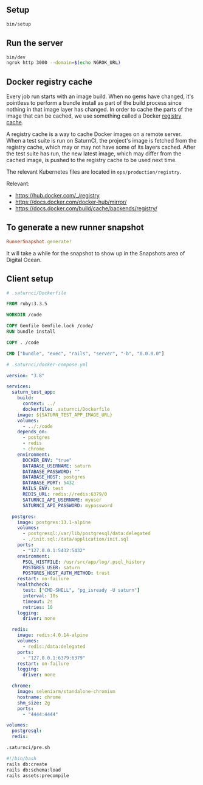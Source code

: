 ## Setup

```bash
bin/setup
```

## Run the server

```bash
bin/dev
ngrok http 3000 --domain=$(echo NGROK_URL)
```

## Docker registry cache

Every job run starts with an image build.
When no gems have changed, it's pointless to perform a bundle install as part of the build process since nothing in that image layer has changed.
In order to cache the parts of the image that can be cached, we use something called a Docker [registry cache](https://docs.docker.com/build/cache/backends/registry/).

A registry cache is a way to cache Docker images on a remote server.
When a test suite is run on SaturnCI, the project's image is fetched from the registry cache,
which may or may not have some of its layers cached.
After the test suite has run, the new latest image, which may differ from the cached image, is pushed to the registry cache to be used next time.

The relevant Kubernetes files are located in `ops/production/registry`.

Relevant:
- https://hub.docker.com/_/registry
- https://docs.docker.com/docker-hub/mirror/
- https://docs.docker.com/build/cache/backends/registry/

## To generate a new runner snapshot

```ruby
RunnerSnapshot.generate!
```

It will take a while for the snapshot to show up in the Snapshots area of Digital Ocean.

## Client setup

```Dockerfile
# .saturnci/Dockerfile

FROM ruby:3.3.5

WORKDIR /code

COPY Gemfile Gemfile.lock /code/
RUN bundle install

COPY . /code

CMD ["bundle", "exec", "rails", "server", "-b", "0.0.0.0"]
```

```yaml
# .saturnci/docker-compose.yml

version: "3.8"

services:
  saturn_test_app:
    build:
      context: ../
      dockerfile: .saturnci/Dockerfile
    image: ${SATURN_TEST_APP_IMAGE_URL}
    volumes:
      - ../:/code
    depends_on:
      - postgres
      - redis
      - chrome
    environment:
      DOCKER_ENV: "true"
      DATABASE_USERNAME: saturn
      DATABASE_PASSWORD: ""
      DATABASE_HOST: postgres
      DATABASE_PORT: 5432
      RAILS_ENV: test
      REDIS_URL: redis://redis:6379/0
      SATURNCI_API_USERNAME: myuser
      SATURNCI_API_PASSWORD: mypassword

  postgres:
    image: postgres:13.1-alpine
    volumes:
      - postgresql:/var/lib/postgresql/data:delegated
      - ./init.sql:/data/application/init.sql
    ports:
      - "127.0.0.1:5432:5432"
    environment:
      PSQL_HISTFILE: /usr/src/app/log/.psql_history
      POSTGRES_USER: saturn
      POSTGRES_HOST_AUTH_METHOD: trust
    restart: on-failure
    healthcheck:
      test: ["CMD-SHELL", "pg_isready -U saturn"]
      interval: 10s
      timeout: 2s
      retries: 10
    logging:
      driver: none

  redis:
    image: redis:4.0.14-alpine
    volumes:
      - redis:/data:delegated
    ports:
      - "127.0.0.1:6379:6379"
    restart: on-failure
    logging:
      driver: none

  chrome:
    image: seleniarm/standalone-chromium
    hostname: chrome
    shm_size: 2g
    ports:
      - "4444:4444"

volumes:
  postgresql:
  redis:
```

```bash
.saturnci/pre.sh

#!/bin/bash
rails db:create
rails db:schema:load
rails assets:precompile
```
